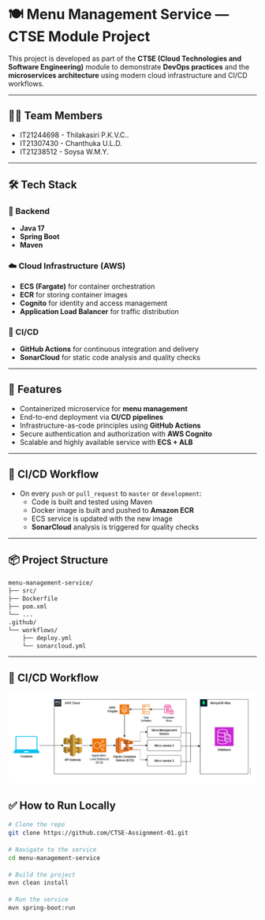 # 🍽️ Menu Management Service — CTSE Module Project

This project is developed as part of the **CTSE (Cloud Technologies and Software Engineering)** module to demonstrate **DevOps practices** and the **microservices architecture** using modern cloud infrastructure and CI/CD workflows.

---

## 👨‍💻 Team Members
  - IT21244698 - Thilakasiri P.K.V.C..
  - IT21307430 - Chanthuka U.L.D.
  - IT21238512 - Soysa W.M.Y.
  

---

## 🛠️ Tech Stack

### 🔧 Backend
- **Java 17**
- **Spring Boot**
- **Maven**

### ☁️ Cloud Infrastructure (AWS)
- **ECS (Fargate)** for container orchestration
- **ECR** for storing container images
- **Cognito** for identity and access management
- **Application Load Balancer** for traffic distribution

### 🔁 CI/CD
- **GitHub Actions** for continuous integration and delivery
- **SonarCloud** for static code analysis and quality checks

---

## 🚀 Features

- Containerized microservice for **menu management**
- End-to-end deployment via **CI/CD pipelines**
- Infrastructure-as-code principles using **GitHub Actions**
- Secure authentication and authorization with **AWS Cognito**
- Scalable and highly available service with **ECS + ALB**

---

## 🔄 CI/CD Workflow

- On every `push` or `pull_request` to `master` or `development`:
  - Code is built and tested using Maven
  - Docker image is built and pushed to **Amazon ECR**
  - ECS service is updated with the new image
  - **SonarCloud** analysis is triggered for quality checks

---

## 📦 Project Structure

```text
menu-management-service/
├── src/
├── Dockerfile
├── pom.xml
└── ...
.github/
└── workflows/
    ├── deploy.yml
    └── sonarcloud.yml
```


---

## 📸 CI/CD Workflow
![CI/CD Pipeline](https://github.com/vidura-chathuranga/CTSE-Assignment-01/blob/master/screenshots/overall_diagram.png)


## ✅ How to Run Locally

```bash
# Clone the repo
git clone https://github.com/CTSE-Assignment-01.git

# Navigate to the service
cd menu-management-service

# Build the project
mvn clean install

# Run the service
mvn spring-boot:run
